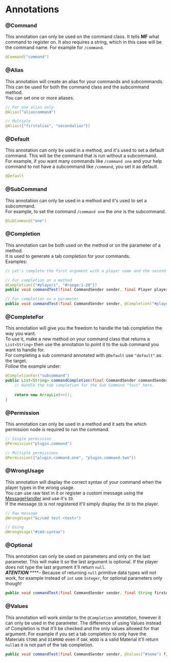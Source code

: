 # Annotations

### @Command <a id="command"></a>

This annotation can only be used on the command class. It tells **MF** what command to register on. It also requires a string, which in this case will be the command name. For example for `/command`.

```java
@Command("command")
```

### @Alias <a id="alias"></a>

This annotation will create an alias for your commands and subcommands. This can be used for both the command class and the subcommand method.  
You can set one or more aliases.

```java
// For one alias only.
@Alias("aliascommand")

// Multiple
@Alias({"firstalias", "secondalias"})
```

### @Default <a id="default"></a>

This annotation can only be used in a method, and it's used to set a default command. This will be the command that is run without a subcommand.  
For example, if you want many commands like `/command one` and your help command to not have a subcommand like `/command`, you set it as default.

```java
@Default
```

### @SubCommand <a id="subcommand"></a>

This annotation can only be used in a method and it's used to set a subcommand.  
For example, to set the command `/command one` the _one_ is the subcommand.

```java
@SubCommand("one")
```

### @Completion <a id="completion"></a>

This annotation can be both used on the method or on the parameter of a method.  
It is used to generate a tab completion for your commands.  
Examples:

```java
// Let's complete the first argument with a player name and the second with a number from 1 to 20.

// For completion on a method 
@Completion({"#players", "#range:1-20"})
public void commandTest(final CommandSender sender, final Player player, final Integer number)

// For completion on a parameter
public void commandTest(final CommandSender sender, @Completion("#players") final Player player, @Completion("#range:1-20") Integer number)
```

### @CompleteFor <a id="permission"></a>

This annotation will give you the freedom to handle the tab completion the way you want.  
To use it, make a new method on your command class that returns a `List<String>` then use the annotation to point it to the sub command you want to handle for.   
For completing a sub command annotated with `@Default` use `"default"` as the target.  
Follow the example under:

```java
@CompletionFor("subcommand")
public List<String> commandCompletion(final CommandSender commandSender, final List<String> completionArguments) {
    // Handle the tab completion for the Sub Command "test" here.
    
    return new ArrayList<>();
}
```

### @Permission <a id="permission"></a>

This annotation can only be used in a method and it sets the which permission node is required to run the command.

```java
// Single permission
@Permission("plugin.command")

// Multiple permissions
@Permission({"plugin.command.one", "plugin.command.two"})
```

### @WrongUsage <a id="optional"></a>

This annotation will display the correct syntax of your command when the player types in the wrong usage.  
You can use raw text in it or register a custom message using the [MessageHandler](messages.md#wrong-usage) and use it's `ID`.  
If the message `ID` is not registered it'll simply display the `ID` to the player.

```java
// Raw message
@WrongUsage("&c/cmd test <text>")

// Using 
@WrongUsage("#cmd-syntax")
```

### @Optional <a id="optional"></a>

This annotation can only be used on parameters and only on the last parameter. This will make it so the last argument is optional. If the player does not type the last argument it'll return `null`.  
_**ATENTION**_ ****- Because of returning `null` primitive data types will not work, for example instead of `int` use `Integer`, for optional parameters only though!

```java
public void commandTest(final CommandSender sender, final String firstArgument, @Optional final String optionalArgument)
```

### @Values

This annotation will work similar to the `@Completion` annotation, however it can only be used in the parameter. The difference of using Values instead of Completion is that it'll be checked and the only values allowed for that argument. For example if you set a tab completion to only have the Materials `STONE` and `DIAMOND` even if `OAK_WOOD` is a valid Material it'll return `null`as it is not part of the tab completion.

```java
public void commandTest(final CommandSender sender, @Values("#some") final Material materia)
```


